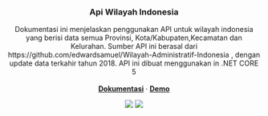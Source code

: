 <div align="center">
  <h3 align="center">Api Wilayah Indonesia</h3>

  <p align="center">
    Dokumentasi ini menjelaskan penggunakan API untuk wilayah indonesia yang berisi data semua Provinsi, Kota/Kabupaten,Kecamatan dan Kelurahan. 
    Sumber API ini berasal dari https://github.com/edwardsamuel/Wilayah-Administratif-Indonesia , dengan update data terkahir tahun 2018. API ini dibuat menggunakan in .NET CORE 5
    <br />
    <br />
    <a href="https://apikuapp.herokuapp.com/"><strong>Dokumentasi</strong></a>
    ·
    <a href="https://apikuapp.herokuapp.com/"><strong>Demo</strong></a>
  </p>
  
  <p>
    <a href="ardiansah-info.medium.com" target="blank"><img src="https://img.shields.io/badge/Ardiansah-30302f?style=flat&logo=medium" /></a>
    <a href="www.linkedin.com/in/ardiansah" target="blank"><img src="https://img.shields.io/badge/Ardiansah-0077B5?style=flat&logo=linkedin&logoColor=white" /></a>
</p>
</div>
